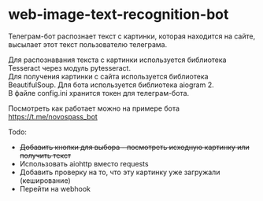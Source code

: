 # web-image-text-recognition-bot
Телеграм-бот распознает текст с картинки, которая находится на сайте, высылает этот текст пользователю телеграма.  

Для распознавания текста с картинки используется библиотека Tesseract через модуль pytesseract.  
Для получения картинки с сайта используется библиотека BeautifulSoup.
Для бота используется библиотека aiogram 2.    
В файле config.ini хранится токен для телеграм-бота.  

Посмотреть как работает можно на примере бота https://t.me/novospass_bot    

Todo:  
- ~~Добавить кнопки для выбора - посмотреть исходную картинку или получить текст~~  
- Использовать aiohttp вместо requests   
- Добавить проверку на то, что эту картинку уже загружали (кеширование)  
- Перейти на webhook  
